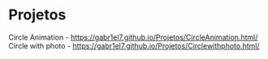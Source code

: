 # Projetos

Circle Animation - https://gabr1el7.github.io/Projetos/CircleAnimation.html/
Circle with photo - https://gabr1el7.github.io/Projetos/Circlewithphoto.html/
